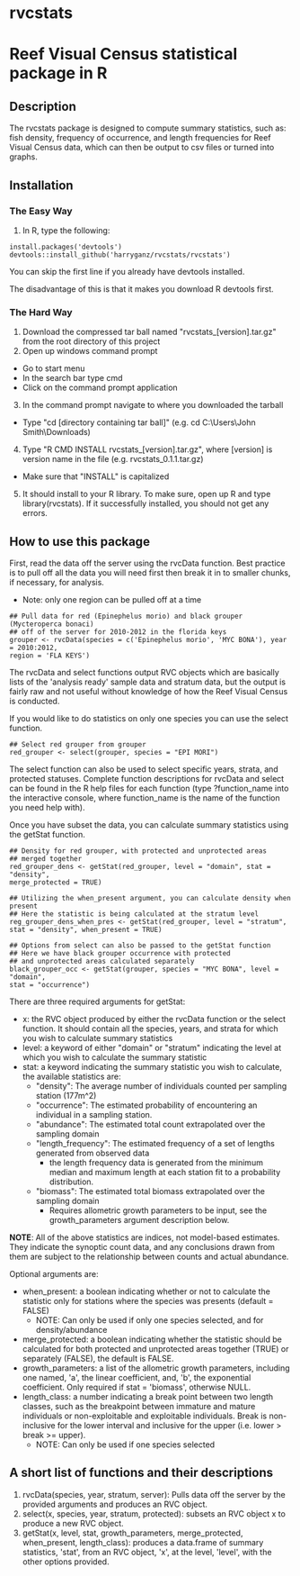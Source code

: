 rvcstats
========

# Reef Visual Census statistical package in R

## Description
The rvcstats package is designed to compute summary statistics, such as: fish density, frequency of occurrence, and length frequencies for Reef Visual Census data, which can then be output to csv files or turned into graphs.

## Installation
### The Easy Way
1. In R, type the following:
```
install.packages('devtools')
devtools::install_github('harryganz/rvcstats/rvcstats')
```
You can skip the first line if you already have devtools installed.

The disadvantage of this is that it makes you download R devtools first.

### The Hard Way
1. Download the compressed tar ball named "rvcstats_[version].tar.gz" from the root directory of this project
2. Open up windows command prompt
  * Go to start menu
  * In the search bar type cmd
  * Click on the command prompt application
3. In the command prompt navigate to where you downloaded the tarball
  * Type "cd [directory containing tar ball]" (e.g. cd C:\Users\John Smith\Downloads\)
4. Type "R CMD INSTALL rvcstats\_[version].tar.gz", where [version] is version name in the file (e.g. rvcstats\_0.1.1.tar.gz)
  * Make sure that "INSTALL" is capitalized
5. It should install to your R library. To make sure, open up R and type library(rvcstats). If it successfully installed, you should not get any errors.

## How to use this package
First, read the data off the server using the rvcData function. Best practice is to pull off
all the data you will need first then break it in to smaller chunks, if necessary,
for analysis.
* Note: only one region can be pulled off at a time

```
## Pull data for red (Epinephelus morio) and black grouper (Mycteroperca bonaci)
## off of the server for 2010-2012 in the florida keys
grouper <- rvcData(species = c('Epinephelus morio', 'MYC BONA'), year = 2010:2012,
region = 'FLA KEYS')
```
The rvcData and select functions output RVC objects which are basically lists of the 'analysis ready' sample data and stratum data, but the output is fairly raw and not useful without knowledge of how the Reef Visual Census is conducted.

If you would like to do statistics on only one species you can use the select function.

```
## Select red grouper from grouper
red_grouper <- select(grouper, species = "EPI MORI")
```

The select function can also be used to select specific years, strata, and protected statuses. Complete function
descriptions for rvcData and select can be found in the R help files for each function (type ?function\_name into the interactive console, where function\_name is the name of the function you need help with).

Once you have subset the data, you can calculate summary statistics using the getStat function.

```
## Density for red grouper, with protected and unprotected areas
## merged together
red_grouper_dens <- getStat(red_grouper, level = "domain", stat = "density",
merge_protected = TRUE)

## Utilizing the when_present argument, you can calculate density when present
## Here the statistic is being calculated at the stratum level
reg_grouper_dens_when_pres <- getStat(red_grouper, level = "stratum",
stat = "density", when_present = TRUE)

## Options from select can also be passed to the getStat function
## Here we have black grouper occurrence with protected
## and unprotected areas calculated separately
black_grouper_occ <- getStat(grouper, species = "MYC BONA", level = "domain",
stat = "occurrence")
```

There are three required arguments for getStat:
* x: the RVC object produced by either the rvcData function or the select function. It should contain all the species, years, and strata for which you wish to calculate summary statistics
* level: a keyword of either "domain" or "stratum" indicating the level at which you wish to calculate the summary statistic
* stat: a keyword indicating the summary statistic you wish to calculate, the available statistics are:
	* "density": The average number of individuals counted per sampling station (177m^2)
	* "occurrence": The estimated probability of encountering an individual in a sampling station.
	* "abundance": The estimated total count extrapolated over the sampling domain
	* "length_frequency": The estimated frequency of a set of lengths generated from observed data
		* the length frequency data is generated from the minimum median and maximum length at each station fit to a probability distribution.
	* "biomass": The estimated total biomass extrapolated over the sampling domain
		* Requires allometric growth parameters to be input, see the growth_parameters argument description below.

**NOTE**: All of the above statistics are indices, not model-based estimates. They indicate the synoptic count data, and any conclusions drawn from them are subject to the relationship between counts and actual abundance.  

Optional arguments are:
* when_present: a boolean indicating whether or not to calculate the statistic only for stations where the species was presents (default = FALSE)
	* NOTE: Can only be used if only one species selected, and for density/abundance
* merge_protected: a boolean indicating whether the statistic should be calculated for both protected and unprotected areas together (TRUE) or separately (FALSE), the default is FALSE.
* growth_parameters: a list of the allometric growth parameters, including one named, 'a', the linear coefficient, and, 'b', the exponential coefficient. Only required if stat = 'biomass', otherwise NULL.
* length_class: a number indicating a break point between two length classes, such as the breakpoint between immature and mature individuals or non-exploitable and exploitable individuals. Break is non-inclusive for the lower interval and inclusive for the upper (i.e. lower > break >= upper).
	* NOTE: Can only be used if one species selected

## A short list of functions and their descriptions
1. rvcData(species, year, stratum, server): Pulls data off the server by the provided arguments and produces an RVC object.
2. select(x, species, year, stratum, protected): subsets an RVC object x to produce a new RVC object.
3. getStat(x, level, stat, growth\_parameters, merge\_protected, when\_present, length\_class): produces a data.frame of summary statistics, 'stat', from an RVC object, 'x', at the level, 'level', with the other options provided.

